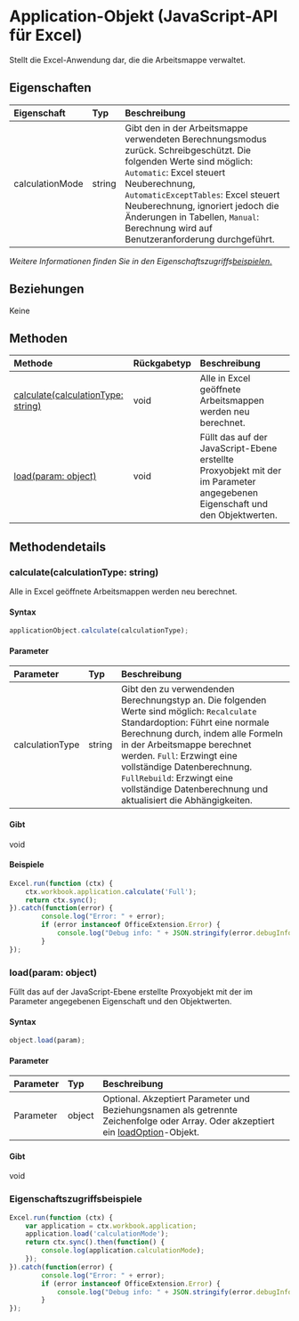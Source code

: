 # Application-Objekt (JavaScript-API für Excel)

Stellt die Excel-Anwendung dar, die die Arbeitsmappe verwaltet.

## Eigenschaften

| Eigenschaft     | Typ   |Beschreibung
|:---------------|:--------|:----------|
|calculationMode|string|Gibt den in der Arbeitsmappe verwendeten Berechnungsmodus zurück. Schreibgeschützt. Die folgenden Werte sind möglich: `Automatic`: Excel steuert Neuberechnung, `AutomaticExceptTables`: Excel steuert Neuberechnung, ignoriert jedoch die Änderungen in Tabellen, `Manual`: Berechnung wird auf Benutzeranforderung durchgeführt.|

_Weitere Informationen finden Sie in den Eigenschaftszugriffs[beispielen.](#beispielen.)_

## Beziehungen
Keine


## Methoden

| Methode           | Rückgabetyp    |Beschreibung|
|:---------------|:--------|:----------|
|[calculate(calculationType: string)](#calculatecalculationtype-string)|void|Alle in Excel geöffnete Arbeitsmappen werden neu berechnet.|
|[load(param: object)](#loadparam-object)|void|Füllt das auf der JavaScript-Ebene erstellte Proxyobjekt mit der im Parameter angegebenen Eigenschaft und den Objektwerten.|

## Methodendetails


### calculate(calculationType: string)
Alle in Excel geöffnete Arbeitsmappen werden neu berechnet.

#### Syntax
```js
applicationObject.calculate(calculationType);
```

#### Parameter
| Parameter    | Typ   |Beschreibung|
|:---------------|:--------|:----------|
|calculationType|string|Gibt den zu verwendenden Berechnungstyp an. Die folgenden Werte sind möglich: `Recalculate` Standardoption: Führt eine normale Berechnung durch, indem alle Formeln in der Arbeitsmappe berechnet werden. `Full`: Erzwingt eine vollständige Datenberechnung. `FullRebuild`: Erzwingt eine vollständige Datenberechnung und aktualisiert die Abhängigkeiten.|

#### Gibt 
void

#### Beispiele
```js
Excel.run(function (ctx) { 
    ctx.workbook.application.calculate('Full');
    return ctx.sync(); 
}).catch(function(error) {
        console.log("Error: " + error);
        if (error instanceof OfficeExtension.Error) {
            console.log("Debug info: " + JSON.stringify(error.debugInfo));
        }
});
```


### load(param: object)
Füllt das auf der JavaScript-Ebene erstellte Proxyobjekt mit der im Parameter angegebenen Eigenschaft und den Objektwerten.

#### Syntax
```js
object.load(param);
```

#### Parameter
| Parameter    | Typ   |Beschreibung|
|:---------------|:--------|:----------|
|Parameter|object|Optional. Akzeptiert Parameter und Beziehungsnamen als getrennte Zeichenfolge oder Array. Oder akzeptiert ein [loadOption](loadoption.md)-Objekt.|

#### Gibt 
void
### Eigenschaftszugriffsbeispiele
```js
Excel.run(function (ctx) { 
    var application = ctx.workbook.application;
    application.load('calculationMode');
    return ctx.sync().then(function() {
        console.log(application.calculationMode);
    });
}).catch(function(error) {
        console.log("Error: " + error);
        if (error instanceof OfficeExtension.Error) {
            console.log("Debug info: " + JSON.stringify(error.debugInfo));
        }
});
```

